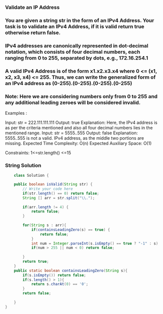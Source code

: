 ### Validate an IP Address

### You are given a string str in the form of an IPv4 Address. Your task is to validate an IPv4 Address, if it is valid return true otherwise return false.

### IPv4 addresses are canonically represented in dot-decimal notation, which consists of four decimal numbers, each ranging from 0 to 255, separated by dots, e.g., 172.16.254.1

### A valid IPv4 Address is of the form x1.x2.x3.x4 where 0 <= (x1, x2, x3, x4) <= 255. Thus, we can write the generalized form of an IPv4 address as (0-255).(0-255).(0-255).(0-255)

### Note: Here we are considering numbers only from 0 to 255 and any additional leading zeroes will be considered invalid.

Examples :

Input: str = 222.111.111.111
Output: true
Explanation: Here, the IPv4 address is as per the criteria mentioned and also all four decimal numbers lies in the mentioned range.
Input: str = 5555..555
Output: false
Explanation: 5555..555 is not a valid. IPv4 address, as the middle two portions are missing.
Expected Time Complexity: O(n)
Expected Auxiliary Space: O(1)

Constraints:
1<=str.length() <=15

### String Solution 
    
```java
    class Solution {

    public boolean isValid(String str) {
        // Write your code here
        if(str.length() == 0) return false;
        String [] arr = str.split("\\.");
    
        if(arr.length != 4) {
            return false;
        }
        
        for(String s : arr){
            if(containsLeadingZero(s) == true) {
                return false;
            }
            int num = Integer.parseInt(s.isEmpty() == true ? "-1" : s);
            if(num > 255 || num < 0) return false;
            
        }
        return true;
    }
    public static boolean containsLeadingZero(String s){
        if(s.isEmpty()) return false; 
        if(s.length() > 1){
            return s.charAt(0) == '0';
        }
        return false;
        
    }
}
```